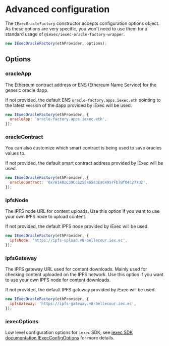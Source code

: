 # Advanced configuration

The `IExecOracleFactory` constructor accepts configuration options object. As
these options are very specific, you won't need to use them for a standard usage
of `@iexec/iexec-oracle-factory-wrapper`.

```js
new IExecOracleFactory(ethProvider, options);
```

## Options

### oracleApp

The Ethereum contract address or ENS (Ethereum Name Service) for the generic
oracle dapp.

If not provided, the default ENS `oracle-factory.apps.iexec.eth` pointing to the
latest version of the dapp provided by iExec will be used.

```js
new IExecOracleFactory(ethProvider, {
  oracleApp: 'oracle-factory.apps.iexec.eth',
});
```

### oracleContract

You can also customize which smart contract is being used to save oracles values
to.

If not provided, the default smart contract address provided by iExec will be
used.

```js
new IExecOracleFactory(ethProvider, {
  oracleContract: '0x781482C39CcE25546583EaC4957Fb7Bf04C277D2',
});
```

### ipfsNode

The IPFS node URL for content uploads. Use this option if you want to use your
own IPFS node to upload content.

If not provided, the default IPFS node provided by iExec will be used.

```js
new IExecOracleFactory(ethProvider, {
  ipfsNode: 'https://ipfs-upload.v8-bellecour.iex.ec',
});
```

### ipfsGateway

The IPFS gateway URL used for content downloads. Mainly used for checking
content uploaded on the IPFS network. Use this option if you want to use your
own IPFS node for content downloads.

If not provided, the default IPFS gateway provided by iExec will be used.

```js
new IExecOracleFactory(ethProvider, {
  ipfsGateway: 'https://ipfs-gateway.v8-bellecour.iex.ec',
});
```

### iexecOptions

Low level configuration options for `iexec` SDK, see
[iexec SDK documentation IExecConfigOptions](https://github.com/iExecBlockchainComputing/iexec-sdk/blob/master/docs/interfaces/internal_.IExecConfigOptions.md)
for more details.
